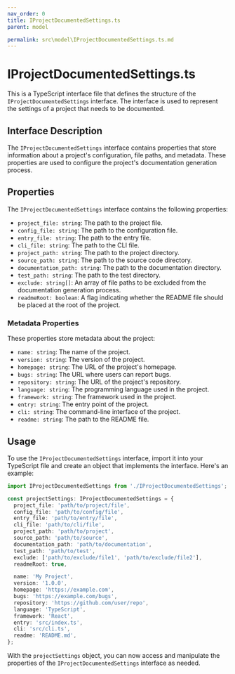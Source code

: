 ```yaml
---
nav_order: 0
title: IProjectDocumentedSettings.ts
parent: model

permalink: src\model\IProjectDocumentedSettings.ts.md
---
```


# IProjectDocumentedSettings.ts

This is a TypeScript interface file that defines the structure of the `IProjectDocumentedSettings` interface. The interface is used to represent the settings of a project that needs to be documented.

## Interface Description

The `IProjectDocumentedSettings` interface contains properties that store information about a project's configuration, file paths, and metadata. These properties are used to configure the project's documentation generation process.

## Properties

The `IProjectDocumentedSettings` interface contains the following properties:

- `project_file: string`: The path to the project file.
- `config_file: string`: The path to the configuration file.
- `entry_file: string`: The path to the entry file.
- `cli_file: string`: The path to the CLI file.
- `project_path: string`: The path to the project directory.
- `source_path: string`: The path to the source code directory.
- `documentation_path: string`: The path to the documentation directory.
- `test_path: string`: The path to the test directory.
- `exclude: string[]`: An array of file paths to be excluded from the documentation generation process.
- `readmeRoot: boolean`: A flag indicating whether the README file should be placed at the root of the project.

### Metadata Properties

These properties store metadata about the project:

- `name: string`: The name of the project.
- `version: string`: The version of the project.
- `homepage: string`: The URL of the project's homepage.
- `bugs: string`: The URL where users can report bugs.
- `repository: string`: The URL of the project's repository.
- `language: string`: The programming language used in the project.
- `framework: string`: The framework used in the project.
- `entry: string`: The entry point of the project.
- `cli: string`: The command-line interface of the project.
- `readme: string`: The path to the README file.

## Usage

To use the `IProjectDocumentedSettings` interface, import it into your TypeScript file and create an object that implements the interface. Here's an example:

```typescript
import IProjectDocumentedSettings from './IProjectDocumentedSettings';

const projectSettings: IProjectDocumentedSettings = {
  project_file: 'path/to/project/file',
  config_file: 'path/to/config/file',
  entry_file: 'path/to/entry/file',
  cli_file: 'path/to/cli/file',
  project_path: 'path/to/project',
  source_path: 'path/to/source',
  documentation_path: 'path/to/documentation',
  test_path: 'path/to/test',
  exclude: ['path/to/exclude/file1', 'path/to/exclude/file2'],
  readmeRoot: true,

  name: 'My Project',
  version: '1.0.0',
  homepage: 'https://example.com',
  bugs: 'https://example.com/bugs',
  repository: 'https://github.com/user/repo',
  language: 'TypeScript',
  framework: 'React',
  entry: 'src/index.ts',
  cli: 'src/cli.ts',
  readme: 'README.md',
};
```

With the `projectSettings` object, you can now access and manipulate the properties of the `IProjectDocumentedSettings` interface as needed.